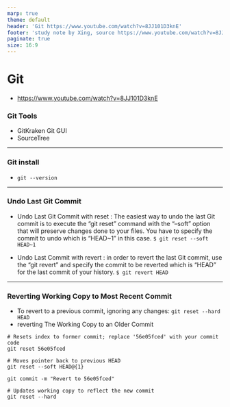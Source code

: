 ```yaml
---
marp: true
theme: default
header: 'Git https://www.youtube.com/watch?v=8JJ101D3knE'
footer: 'study note by Xing, source https://www.youtube.com/watch?v=8JJ101D3knE'
paginate: true
size: 16:9
---
```


# Git

- https://www.youtube.com/watch?v=8JJ101D3knE

### Git Tools

- GitKraken Git GUI
- SourceTree

---

### Git install

- `git --version`

---

### Undo Last Git Commit

- Undo Last Git Commit with reset : The easiest way to undo the last Git commit is to execute the “git reset” command with the “–soft” option that will preserve changes done to your files. You have to specify the commit to undo which is “HEAD~1” in this case.
  `$ git reset --soft HEAD~1`

- Undo Last Commit with revert : in order to revert the last Git commit, use the “git revert” and specify the commit to be reverted which is “HEAD” for the last commit of your history.
  `$ git revert HEAD`

---

### Reverting Working Copy to Most Recent Commit

- To revert to a previous commit, ignoring any changes:
  `git reset --hard HEAD`
- reverting The Working Copy to an Older Commit

```
# Resets index to former commit; replace '56e05fced' with your commit code
git reset 56e05fced

# Moves pointer back to previous HEAD
git reset --soft HEAD@{1}

git commit -m "Revert to 56e05fced"

# Updates working copy to reflect the new commit
git reset --hard
```
